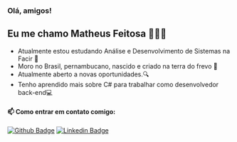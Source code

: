  ### Olá, amigos! 


## Eu me chamo Matheus Feitosa 👨🏽‍💻

-   Atualmente estou estudando Análise e Desenvolvimento de Sistemas na Facir 📖
-   Moro no Brasil, pernambucano, nascido e criado na terra do frevo 🦈
-   Atualmente aberto a novas oportunidades.🔍
-   Tenho aprendido mais sobre C# para trabalhar como desenvolvedor back-end💻
#### 📫 Como entrar em contato comigo:

[![Github Badge](https://img.shields.io/badge/-Github-000?style=flat-square&logo=Github&logoColor=white&link=https://github.com/feitosamatheus )](https://github.com/feitosamatheus ) [![Linkedin Badge](https://img.shields.io/badge/-LinkedIn-blue?style=flat-square&logo=Linkedin&logoColor=white&link=https://www.linkedin.com/in/matheus-feitosa-681697155/)](https://www.linkedin.com/in/matheus-feitosa-681697155)
<!--
**feitosamatheus/feitosamatheus** is a ✨ _special_ ✨ repository because its `README.md` (this file) appears on your GitHub profile.

Here are some ideas to get you started:

- 🔭 I’m currently working on ...
- 🌱 I’m currently learning ...
- 👯 I’m looking to collaborate on ...
- 🤔 I’m looking for help with ...
- 💬 Ask me about ...
- 📫 How to reach me: ...
- 😄 Pronouns: ...
- ⚡ Fun fact: ...
-->
